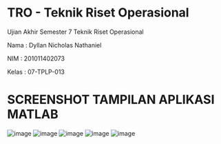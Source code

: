 # TRO - Teknik Riset Operasional
Ujian Akhir Semester 7 Teknik Riset Operasional

Nama  : Dyllan Nicholas Nathaniel

NIM   : 201011402073

Kelas : 07-TPLP-013

# SCREENSHOT TAMPILAN APLIKASI MATLAB
![image](https://github.com/D3Xect/TRO/assets/114375108/1ce84ccf-fb56-41af-845e-ea4c39828d0a)
![image](https://github.com/D3Xect/TRO/assets/114375108/289b523f-9d23-40d2-a6f2-19675fabaff4)
![image](https://github.com/D3Xect/TRO/assets/114375108/21ce9d64-277e-45d5-9d0a-27f6f85409ef)
![image](https://github.com/D3Xect/TRO/assets/114375108/20e24e98-6e3b-4556-a14a-37778d72f121)
![image](https://github.com/D3Xect/TRO/assets/114375108/0124953b-ea30-46b0-88a3-849ea4f1ce49)



